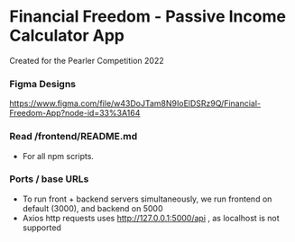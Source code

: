 # Financial Freedom - Passive Income Calculator App 

Created for the Pearler Competition 2022

### Figma Designs
https://www.figma.com/file/w43DoJTam8N9IoElDSRz9Q/Financial-Freedom-App?node-id=33%3A164

### Read /frontend/README.md
 - For all npm scripts.
 
### Ports / base URLs
 - To run front + backend servers simultaneously, we run frontend on default (3000), and backend on 5000
 - Axios http requests uses http://127.0.0.1:5000/api , as localhost is not supported
